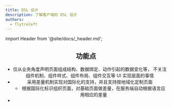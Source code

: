 ```yaml
---
title: DSL 设计
description: 了解客户端的 DSL 设计
authors:
  - flytreleft
---
```


import Header from '@site/docs/\_header.md';

<Header />

## 功能点

- 仅从业务角度声明页面组成结构、数据绑定、动作引起的数据变化等，
  不关注组件机制、组件样式、组件布局、组件交互等 UI 实现层面的事情
- 采用差量机制实现对国际化的支持，并且支持按地域化定制页面
  - 根据国际化标识组织页面，对基础页面做差量，在服务端自动根据语言应用相应的差量
-
